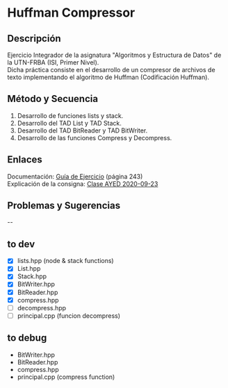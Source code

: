
# Huffman Compressor

## Descripción

Ejercicio Integrador de la asignatura "Algoritmos y Estructura de Datos" de la UTN-FRBA (ISI, Primer Nivel).
</br>
Dicha práctica consiste en el desarrollo de un compresor de archivos de texto implementando el algoritmo de Huffman (Codificación Huffman).

## Método y Secuencia

1. Desarrollo de funciones lists y stack.
2. Desarrollo del TAD List y TAD Stack.
3. Desarrollo del TAD BitReader y TAD BitWriter.
4. Desarrollo de las funciones Compress y Decompress.

## Enlaces

Documentación: [Guía de Ejercicio](https://drive.google.com/file/d/1ykUbWGYpef3t9sDZq8UohbVvJKMZiG9w/view?usp=sharing) (página 243)
</br>
Explicación de la consigna: [Clase AYED 2020-09-23](https://drive.google.com/file/d/1zzAH3Zb-gVpNZE2QjcsID8WeysZ5tLt2/view?usp=sharing)

## Problemas y Sugerencias

--

## to dev

* [x] lists.hpp (node & stack functions)
* [x] List.hpp
* [x] Stack.hpp
* [x] BitWriter.hpp
* [x] BitReader.hpp
* [x] compress.hpp
* [ ] decompress.hpp
* [ ] principal.cpp (funcion decompress)

## to debug

* BitWriter.hpp
* BitReader.hpp
* compress.hpp
* principal.cpp (compress function)
